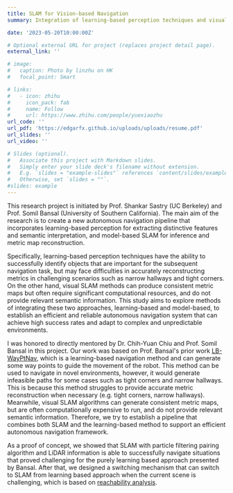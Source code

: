 ```yaml
---
title: SLAM for Vision-based Navigation
summary: Integration of learning-based perception techniques and visual SLAM methods to develop a reliable and efficient autonomous navigation system that can adapt to challenging and unpredictable scenarios with a high success rate.

date: '2023-05-20T10:00:00Z'

# Optional external URL for project (replaces project detail page).
external_link: ''

# image:
#   caption: Photo by linzhu on HK
#   focal_point: Smart

# links:
#   - icon: zhihu
#     icon_pack: fab
#     name: Follow
#     url: https://www.zhihu.com/people/yuexiaozhu
url_code: ''
url_pdf: 'https://edgarfx.github.io/uploads/uploads/resume.pdf'
url_slides: ''
url_video: ''

# Slides (optional).
#   Associate this project with Markdown slides.
#   Simply enter your slide deck's filename without extension.
#   E.g. `slides = "example-slides"` references `content/slides/example-slides.md`.
#   Otherwise, set `slides = ""`.
#slides: example
---
```


This research project is initiated by Prof. Shankar Sastry (UC Berkeley) and Prof. Somil Bansal (University of Southern California). The main aim of the research is to create a new autonomous navigation pipeline that incorporates learning-based perception for extracting distinctive features and semantic interpretation, and model-based SLAM for inference and metric map reconstruction. 

Specifically, learning-based perception techniques have the ability to successfully identify objects that are important for the subsequent navigation task, but may face difficulties in accurately reconstructing metrics in challenging scenarios such as narrow hallways and tight corners. On the other hand, visual SLAM methods can produce consistent metric maps but often require significant computational resources, and do not provide relevant semantic information. This study aims to explore methods of integrating these two approaches, learning-based and model-based, to establish an efficient and reliable autonomous navigation system that can achieve high success rates and adapt to complex and unpredictable environments.

I was honored to directly mentored by Dr. Chih-Yuan Chiu and Prof. Somil Bansal in this project. Our work was based on Prof. Bansal's prior work [LB-WayPtNav](https://smlbansal.github.io/LB-WayPtNav/), which is a learning-based navigation method and can generate some way points to guide the movement of the robot. This method can be used to navigate in novel environments, however, it would generate infeasible paths for some cases such as tight corners and narrow hallways. This is because this method struggles to provide accurate metric reconstruction when necessary (e.g. tight corners, narrow hallways). Meanwhile, visual SLAM algorithms can generate consistent metric maps, but are often computationally expensive to run, and do not provide relevant semantic information. Therefore, we try to establish a pipeline that combines both SLAM and the learning-based method to support an efficient autonomous navigation framework. 

As a proof of concept, we showed that SLAM with particle filtering pairing algorithm and LiDAR information is able to successfully navigate situations that proved challenging for the purely learning based approach presented by Bansal. After that, we designed a switching mechanism that can switch to SLAM from learning based approach when the current scene is challenging, which is based on [reachability analysis](https://arxiv.org/abs/2211.02736).
